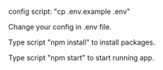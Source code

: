 config script: "cp .env.example .env"
 
Change your config in .env file.

Type script "npm install" to install packages.

Type script "npm start" to start running app.

